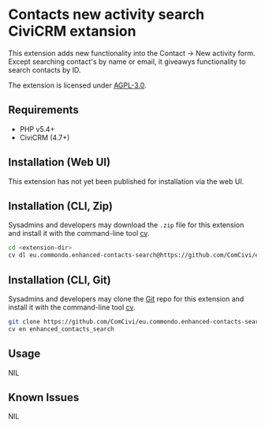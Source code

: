 # Contacts new activity search CiviCRM extansion


This extension adds new functionality into the Contact -> New activity form. Except searching contact's by name or email, it giveawys functionality to search contacts by ID.

The extension is licensed under [AGPL-3.0](LICENSE.txt).

## Requirements

* PHP v5.4+
* CiviCRM (4.7+)

## Installation (Web UI)

This extension has not yet been published for installation via the web UI.

## Installation (CLI, Zip)

Sysadmins and developers may download the `.zip` file for this extension and
install it with the command-line tool [cv](https://github.com/civicrm/cv).

```bash
cd <extension-dir>
cv dl eu.commondo.enhanced-contacts-search@https://github.com/ComCivi/eu.commondo.contacts-new-activity-search/archive/master.zip
```

## Installation (CLI, Git)

Sysadmins and developers may clone the [Git](https://en.wikipedia.org/wiki/Git) repo for this extension and
install it with the command-line tool [cv](https://github.com/civicrm/cv).

```bash
git clone https://github.com/ComCivi/eu.commondo.enhanced-contacts-search.git
cv en enhanced_contacts_search
```

## Usage

NIL

## Known Issues

NIL
